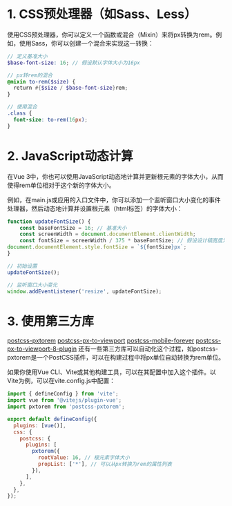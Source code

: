 # 1. CSS预处理器（如Sass、Less）
使用CSS预处理器，你可以定义一个函数或混合（Mixin）来将px转换为rem。例如，使用Sass，你可以创建一个混合来实现这一转换：
```scss
// 定义基准大小
$base-font-size: 16; // 假设默认字体大小为16px

// px转rem的混合
@mixin to-rem($size) {
  return #{$size / $base-font-size}rem;
}

// 使用混合
.class {
  font-size: to-rem(16px);
}
```
# 2. JavaScript动态计算
在Vue 3中，你也可以使用JavaScript动态地计算并更新根元素的字体大小，从而使得rem单位相对于这个新的字体大小。

例如，在main.js或应用的入口文件中，你可以添加一个监听窗口大小变化的事件处理器，然后动态地计算并设置根元素（html标签）的字体大小：
```javascript
function updateFontSize() {
	const baseFontSize = 16; // 基准大小
	const screenWidth = document.documentElement.clientWidth;
	const fontSize = screenWidth / 375 * baseFontSize; // 假设设计稿宽度为375px
document.documentElement.style.fontSize = `${fontSize}px`;
}

// 初始设置
updateFontSize();

// 监听窗口大小变化
window.addEventListener('resize', updateFontSize);
```
# 3. 使用第三方库
[postcss-pxtorem](https://github.com/cuth/postcss-pxtorem)
[postcss-px-to-viewport](https://github.com/evrone/postcss-px-to-viewport)
[postcss-mobile-forever](https://github.com/wswmsword/postcss-mobile-forever)
[postcss-px-to-viewport-8-plugin](https://github.com/lkxian888/postcss-px-to-viewport-8-plugin)
还有一些第三方库可以自动化这个过程，如postcss-pxtorem是一个PostCSS插件，可以在构建过程中将px单位自动转换为rem单位。

如果你使用Vue CLI、Vite或其他构建工具，可以在其配置中加入这个插件。以Vite为例，可以在vite.config.js中配置：
```javascript
import { defineConfig } from 'vite';
import vue from '@vitejs/plugin-vue';
import pxtorem from 'postcss-pxtorem';

export default defineConfig({
  plugins: [vue()],
  css: {
    postcss: {
      plugins: [
        pxtorem({
          rootValue: 16, // 根元素字体大小
          propList: ['*'], // 可以从px转换为rem的属性列表
        }),
      ],
    },
  },
});
```
